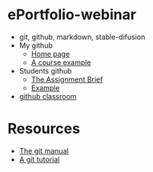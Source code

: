 # ePortfolio-webinar

- git, github, markdown, stable-difusion
- My github
    - [Home page](https://github.com/skooter500/)
    - [A course example](https://github.com/skooter500/OOP-2021-2022)
- Students github
    - [The Assignment Brief](https://github.com/skooter500/OOP-2021-2022/blob/master/assignments.md)
    - [Example](https://github.com/AlexDergach/MusicVisuals)
- [github classroom](https://classroom.github.com/)

# Resources

- [The git manual](https://git-scm.com/docs/user-manual)
- [A git tutorial](https://github.com/skooter500/OOP-2021-2022/blob/master/gitlab.md)


